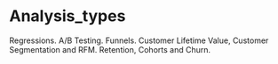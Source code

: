 # Analysis_types
Regressions. A/B Testing. Funnels. Customer Lifetime Value, Customer Segmentation and RFM. Retention, Cohorts and Churn.
